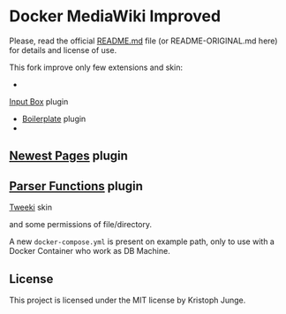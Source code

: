 # Docker MediaWiki Improved

Please, read the official [README.md](https://github.com/kristophjunge/docker-mediawiki/blob/master/README.md) file (or README-ORIGINAL.md here) for details and license of use.

This fork improve only few extensions and skin:

-
[Input Box](https://www.mediawiki.org/wiki/Extension:InputBox) plugin
- [Boilerplate](https://www.mediawiki.org/wiki/Extension:BoilerPlate) plugin
-
[Newest Pages](https://www.mediawiki.org/wiki/Extension:Newest_Pages) plugin
-
[Parser Functions](https://www.mediawiki.org/wiki/Extension:ParserFunctions) plugin
-
[Tweeki](http://tweeki.thai-land.at/wiki/Welcome) skin

and some permissions of file/directory.

A new ```docker-compose.yml``` is present on example path, only to use with a Docker Container who work as DB Machine.

## License

This project is licensed under the MIT license by Kristoph Junge.
